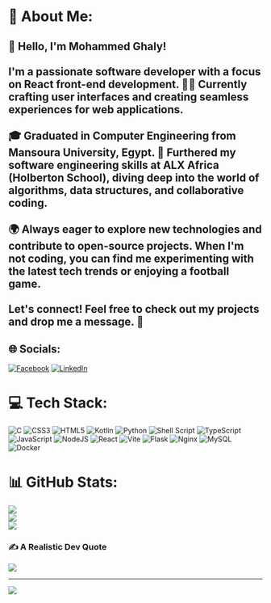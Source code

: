 # 💫 About Me:
## 👋 Hello, I'm Mohammed Ghaly!<br><br>I'm a passionate software developer with a focus on React front-end development. 👨‍💻 Currently crafting user interfaces and creating seamless experiences for web applications.<br><br>🎓 Graduated in Computer Engineering from Mansoura University, Egypt. 🏫 Furthered my software engineering skills at ALX Africa (Holberton School), diving deep into the world of algorithms, data structures, and collaborative coding.<br><br>🌍 Always eager to explore new technologies and contribute to open-source projects. When I'm not coding, you can find me experimenting with the latest tech trends or enjoying a football  game.<br><br>Let's connect! Feel free to check out my projects and drop me a message. 🚀<br>


## 🌐 Socials:
[![Facebook](https://img.shields.io/badge/Facebook-%231877F2.svg?logo=Facebook&logoColor=white)](https://facebook.com/mohamed.ghaly.940) [![LinkedIn](https://img.shields.io/badge/LinkedIn-%230077B5.svg?logo=linkedin&logoColor=white)](https://linkedin.com/in/mohammed-ghaly-16a401150) 

# 💻 Tech Stack:
![C](https://img.shields.io/badge/c-%2300599C.svg?style=for-the-badge&logo=c&logoColor=white) ![CSS3](https://img.shields.io/badge/css3-%231572B6.svg?style=for-the-badge&logo=css3&logoColor=white) ![HTML5](https://img.shields.io/badge/html5-%23E34F26.svg?style=for-the-badge&logo=html5&logoColor=white) ![Kotlin](https://img.shields.io/badge/kotlin-%237F52FF.svg?style=for-the-badge&logo=kotlin&logoColor=white) ![Python](https://img.shields.io/badge/python-3670A0?style=for-the-badge&logo=python&logoColor=ffdd54) ![Shell Script](https://img.shields.io/badge/shell_script-%23121011.svg?style=for-the-badge&logo=gnu-bash&logoColor=white) ![TypeScript](https://img.shields.io/badge/typescript-%23007ACC.svg?style=for-the-badge&logo=typescript&logoColor=white) ![JavaScript](https://img.shields.io/badge/javascript-%23323330.svg?style=for-the-badge&logo=javascript&logoColor=%23F7DF1E) ![NodeJS](https://img.shields.io/badge/node.js-6DA55F?style=for-the-badge&logo=node.js&logoColor=white) ![React](https://img.shields.io/badge/react-%2320232a.svg?style=for-the-badge&logo=react&logoColor=%2361DAFB) ![Vite](https://img.shields.io/badge/vite-%23646CFF.svg?style=for-the-badge&logo=vite&logoColor=white) ![Flask](https://img.shields.io/badge/flask-%23000.svg?style=for-the-badge&logo=flask&logoColor=white) ![Nginx](https://img.shields.io/badge/nginx-%23009639.svg?style=for-the-badge&logo=nginx&logoColor=white) ![MySQL](https://img.shields.io/badge/mysql-%2300000f.svg?style=for-the-badge&logo=mysql&logoColor=white) ![Docker](https://img.shields.io/badge/docker-%230db7ed.svg?style=for-the-badge&logo=docker&logoColor=white)
# 📊 GitHub Stats:
![](https://github-readme-stats.vercel.app/api?username=MohammedGhaly&theme=radical&hide_border=false&include_all_commits=true&count_private=true)<br/>
![](https://github-readme-streak-stats.herokuapp.com/?user=MohammedGhaly&theme=radical&hide_border=false)<br/>
![](https://github-readme-stats.vercel.app/api/top-langs/?username=MohammedGhaly&theme=radical&hide_border=false&include_all_commits=true&count_private=true&layout=compact)

### ✍️ A Realistic Dev Quote
![](https://quotes-github-readme.vercel.app/api?type=horizontal&theme=radical)

---
[![](https://visitcount.itsvg.in/api?id=MohammedGhaly&icon=0&color=6)](https://visitcount.itsvg.in)

<!-- Proudly created with GPRM ( https://gprm.itsvg.in ) -->


